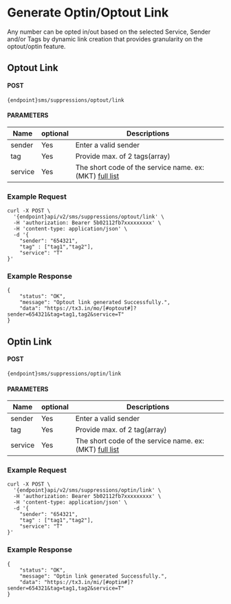 # Generate Optin/Optout Link

Any number can be opted in/out based on the selected Service, Sender and/or Tags by dynamic link creation that provides granularity on the optout/optin feature.

## Optout Link

#### POST

```
{endpoint}sms/suppressions/optout/link
```

#### PARAMETERS

| Name         | optional | Descriptions                                                                                 |
| ------------ | -------- | -------------------------------------------------------------------------------------------- |
| sender       | Yes      | Enter a valid sender                                                                         |
| tag         | Yes      | Provide max. of 2 tags(array)                                                                                             |
| service      | Yes      | The short code of the service name. ex: (MKT) [full list](/docs/{version}/#content-products)                                                                        |


### Example Request

```
curl -X POST \
  '{endpoint}api/v2/sms/suppressions/optout/link' \
  -H 'authorization: Bearer 5b02112fb7xxxxxxxxx' \
  -H 'content-type: application/json' \
  -d '{
    "sender": "654321",
    "tag" : ["tag1","tag2"],
    "service": "T"
}'
```

### Example Response

```
{
    "status": "OK",
    "message": "Optout link generated Successfully.",
    "data": "https://tx3.in/mo/[#optout#]?sender=654321&tag=tag1,tag2&service=T"
}
```

## Optin Link

#### POST

```
{endpoint}sms/suppressions/optin/link
```

#### PARAMETERS

| Name         | optional | Descriptions                                                                                 |
| ------------ | -------- | -------------------------------------------------------------------------------------------- |
| sender       | Yes      | Enter a valid sender                                                                         |
| tag         | Yes      | Provide max. of 2 tag(array)                                                                                             |
| service      | Yes      | The short code of the service name. ex: (MKT) [full list](/docs/{version}/#content-products)                                                                        |


### Example Request

```
curl -X POST \
  '{endpoint}api/v2/sms/suppressions/optin/link' \
  -H 'authorization: Bearer 5b02112fb7xxxxxxxxx' \
  -H 'content-type: application/json' \
  -d '{
    "sender": "654321",
    "tag" : ["tag1","tag2"],
    "service": "T"
}'
```

### Example Response

```
{
    "status": "OK",
    "message": "Optin link generated Successfully.",
    "data": "https://tx3.in/mi/[#optin#]?sender=654321&tag=tag1,tag2&service=T"
}
```